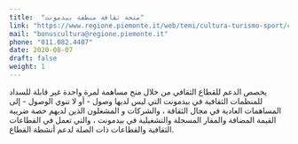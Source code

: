 ```yaml
---
title:  "منحة ثقافة منطقة بيدمونت"
link: "https://www.regione.piemonte.it/web/temi/cultura-turismo-sport/cultura/bonus-cultura-700-1000-euro-fondo-perduto-per-fotografi-guide-turistiche-traduttori-operatori"
mail: "bonuscultura@regione.piemonte.it"
phone: "011.082.4407"
date: 2020-08-07
draft: false
weight: 1
---
```


يخصص الدعم للقطاع الثقافي من خلال منح مساهمة لمرة واحدة غير قابلة للسداد للمنظمات الثقافية في بيدمونت التي ليس لديها وصول - أو لا تنوي الوصول - إلى المساهمات العادية في مجال الثقافة ، والشركات و المشغلون الذين لديهم حصة ضريبة القيمة المضافة والمقار المسجلة والتشغيلية في بيدمونت ، والتي تعمل في القطاعات الثقافية والقطاعات ذات الصلة لدعم أنشطة القطاع.
